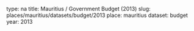 type: na
title: Mauritius / Government Budget (2013)
slug: places/mauritius/datasets/budget/2013
place: mauritius
dataset: budget
year: 2013
